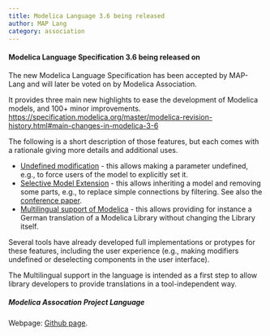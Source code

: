 ```yaml
---
title: Modelica Language 3.6 being released
author: MAP Lang
category: association
---
```


#### Modelica Language Specification 3.6 being released on

The new Modelica Language Specification has been accepted by MAP-Lang and will later be voted on by Modelica Association.

It provides three main new highlights to ease the development of Modelica models, and 100+ minor improvements.
https://specification.modelica.org/master/modelica-revision-history.html#main-changes-in-modelica-3-6

The following is a short description of those features, but each comes with a rationale giving more details and additional uses.
* [Undefined modification](https://specification.modelica.org/master/inheritance-modification-and-redeclaration.html#removing-modifiers-break) - this allows making a parameter undefined, e.g., to force users of the model to explicitly set it.
* [Selective Model Extension](https://specification.modelica.org/master/inheritance-modification-and-redeclaration.html#selective-model-extension) - this allows inheriting a model and removing some parts, e.g., to replace simple connections by filtering. See also the [conference paper](https://ep.liu.se/en/conference-article.aspx?series=ecp&issue=157&Article_No=29).
* [Multilingual support of Modelica](https://specification.modelica.org/master/packages.html#multilingual-descriptions) - this allows providing for instance a German translation of a Modelica Library without changing the Library itself.

Several tools have already developed full implementations or protypes for these features, including the user experience (e.g., making modifiers undefined or deselecting components in the user interface).

The Multilingual support in the language is intended as a first step to allow library developers to provide translations in a tool-independent way.

##### Modelica Assocation Project Language

Webpage: [Github page](https://github.com/modelica/ModelicaSpecification).
